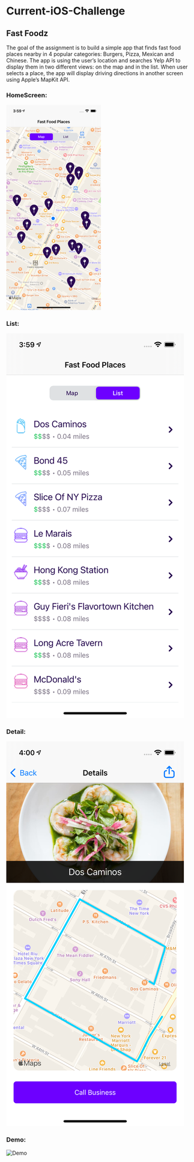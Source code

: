 # Current-iOS-Challenge
## Fast Foodz

The goal of the assignment is to build a simple app that finds fast food places nearby in 4 popular categories: Burgers, Pizza, Mexican and Chinese. The app is using the user’s location and searches Yelp API to display them in two different views: on the map and in the list. When user selects a place, the app will display driving directions in another screen using Apple’s MapKit API.

### HomeScreen:
<img src="https://github.com/r06921039/Current-iOS-Challenge/blob/main/HomeScreen.png" alt="HomeScreen" width="50%" height="50%"/>
<!-- ![HomeScreen](https://github.com/r06921039/Current-iOS-Challenge/blob/main/HomeScreen.png = 585x1266) -->

### List:
![Listn](https://github.com/r06921039/Current-iOS-Challenge/blob/main/List.png)

### Detail:
![Detail](https://github.com/r06921039/Current-iOS-Challenge/blob/main/Detail.png)

### Demo:
![Demo](https://github.com/r06921039/Current-iOS-Challenge/blob/main/demo.gif)
